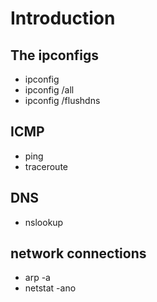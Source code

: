 # Introduction

## The ipconfigs

* ipconfig
* ipconfig /all
* ipconfig /flushdns

## ICMP

* ping
* traceroute

## DNS

* nslookup

## network connections

* arp -a
* netstat -ano